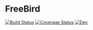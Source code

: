 # FreeBird

[![Build Status](https://github.com/wexlergroup/FreeBird.jl/actions/workflows/CI.yml/badge.svg?branch=main)](https://github.com/wexlergroup/FreeBird.jl/actions/workflows/CI.yml?query=branch%3Amain)
[![Coverage Status](https://coveralls.io/repos/github/wexlergroup/FreeBird.jl/badge.svg?branch=feature/simple-lennard-jones)](https://coveralls.io/github/wexlergroup/FreeBird.jl?branch=feature/simple-lennard-jones)
[![Dev](https://img.shields.io/badge/docs-dev-blue.svg)](https://wexlergroup.github.io/FreeBird.jl/dev/)
